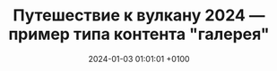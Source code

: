 ---
title: Путешествие к вулкану 2024 — пример типа контента "галерея"
date: 2024-01-03 01:01:01 +0100
draft: false
tags: [Путешествия, вулкан, 2024]
summary_photos_count: 5
---